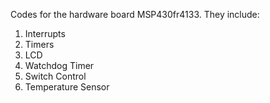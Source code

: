 Codes for the hardware board MSP430fr4133. They include:

1) Interrupts
2) Timers
3) LCD
4) Watchdog Timer
5) Switch Control
6) Temperature Sensor


